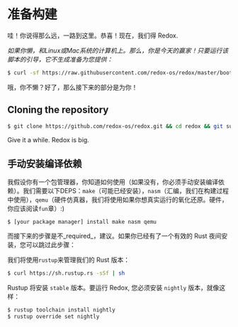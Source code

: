 准备构建
====================

哇！你说得那么远，一路到这里。恭喜！现在，我们得 Redox.

_如果你懒，和Linux或Mac系统的计算机上。那么，你是今天的赢家！只要运行该脚本的引导，它不生成准备为您提供：_

```sh
$ curl -sf https://raw.githubusercontent.com/redox-os/redox/master/bootstrap.sh -o bootstrap.sh && bash -e bootstrap.sh
```

哦，你不懒？好了，那么接下来的部分是为你！

Cloning the repository
----------------------
 
 ```sh
 $ git clone https://github.com/redox-os/redox.git && cd redox && git submodule update --init
 ```
 
 Give it a while. Redox is big.
 

手动安装编译依赖
------------------------------------------


我假设你有一个包管理器，你知道如何使用（如果没有，你必须手动安装编译依赖）。我们需要以下DEPS：`make`（可能已经安装），`nasm`（汇编，我们在构建过程中使用），`qemu`（硬件仿真器，我们将使用如果你想真实运行的氧化还原。硬件，你应该阅读`fun`章）:)

```
$ [your package manager] install make nasm qemu
```

而接下来的步骤是不_required_，建议。如果你已经有了一个有效的 Rust 夜间安装，您可以跳过此步骤：

我们将使用`rustup`来管理我们的 Rust 版本：

```sh
$ curl https://sh.rustup.rs -sSf | sh
```

Rustup 将安装 `stable` 版本。要运行 Redox, 您必须安装 `nightly` 版本，就像这样：

```sh
$ rustup toolchain install nightly
$ rustup override set nightly
```
